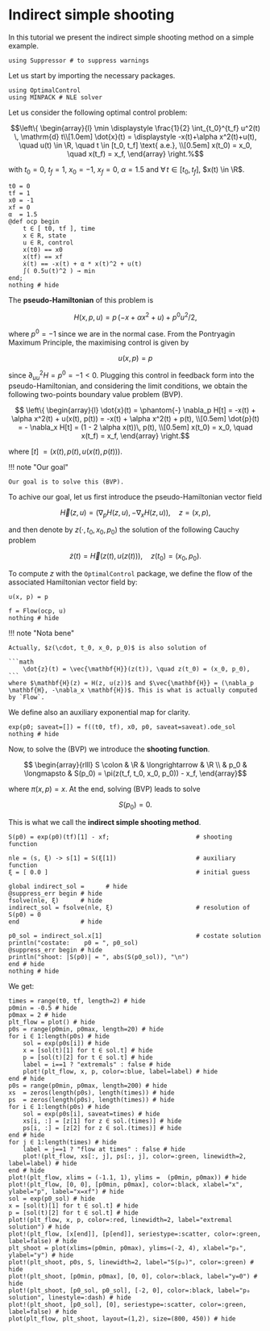 # Indirect simple shooting

In this tutorial we present the indirect simple shooting method on a simple example.

```@setup main
using Suppressor # to suppress warnings
```

Let us start by importing the necessary packages.

```@example main
using OptimalControl
using MINPACK # NLE solver
```

Let us consider the following optimal control problem:

```math
\left\{ 
    \begin{array}{l}
        \min \displaystyle \frac{1}{2} \int_{t_0}^{t_f} u^2(t) \, \mathrm{d} t\\[1.0em]
        \dot{x}(t)  =  \displaystyle -x(t)+\alpha x^2(t)+u(t), \quad  u(t) \in \R, 
        \quad t \in [t_0, t_f] \text{ a.e.}, \\[0.5em]
        x(t_0) = x_0, \quad x(t_f) = x_f,
    \end{array}
\right.%
```

with $t_0 = 0$, $t_f = 1$, $x_0 = -1$, $x_f = 0$, $\alpha=1.5$ and $\forall\, t \in [t_0, t_f]$, $x(t) \in \R$.

```@example main
t0 = 0
tf = 1
x0 = -1
xf = 0
α  = 1.5
@def ocp begin
    t ∈ [ t0, tf ], time
    x ∈ R, state
    u ∈ R, control
    x(t0) == x0
    x(tf) == xf
    ẋ(t) == -x(t) + α * x(t)^2 + u(t)
    ∫( 0.5u(t)^2 ) → min
end;
nothing # hide
```

The **pseudo-Hamiltonian** of this problem is

```math
    H(x,p,u) = p \, (-x+\alpha x^2+u) + p^0 u^2 /2,
```

where $p^0 = -1$ since we are in the normal case. From the Pontryagin Maximum Principle, the maximising control is given by

```math
u(x, p) = p
```

since $\partial^2_{uu} H = p^0 = - 1 < 0$. Plugging this control in feedback form into the pseudo-Hamiltonian, and considering the limit conditions, we obtain the following two-points boundary value problem (BVP).

```math
    \left\{ 
        \begin{array}{l}
            \dot{x}(t)  = \phantom{-} \nabla_p H[t] = -x(t) + \alpha x^2(t) + u(x(t), p(t)) 
            = -x(t) + \alpha x^2(t) + p(t), \\[0.5em]
            \dot{p}(t)  = -           \nabla_x H[t] = (1 - 2 \alpha x(t))\, p(t),    \\[0.5em]
            x(t_0)        = x_0, \quad x(t_f) = x_f,
        \end{array}
    \right.
```

where $[t]~=  (x(t),p(t),u(x(t), p(t)))$.

!!! note "Our goal"

    Our goal is to solve this (BVP).

To achive our goal, let us first introduce the pseudo-Hamiltonian vector field

```math
    \vec{H}(z,u) = \left( \nabla_p H(z,u), -\nabla_x H(z,u) \right), \quad z = (x,p),
```

and then denote by $z(\cdot, t_0, x_0, p_0)$ the solution of the following Cauchy problem

```math
\dot{z}(t) = \vec{H}(z(t), u(z(t))), \quad z(t_0) = (x_0, p_0).
```

To compute $z$ with the `OptimalControl` package, we define the flow of the associated Hamiltonian vector field by:

```@example main
u(x, p) = p

f = Flow(ocp, u)
nothing # hide
```

!!! note "Nota bene"

    Actually, $z(\cdot, t_0, x_0, p_0)$ is also solution of
    
    ```math
        \dot{z}(t) = \vec{\mathbf{H}}(z(t)), \quad z(t_0) = (x_0, p_0),
    ```
    where $\mathbf{H}(z) = H(z, u(z))$ and $\vec{\mathbf{H}} = (\nabla_p \mathbf{H}, -\nabla_x \mathbf{H})$. This is what is actually computed by `Flow`.

We define also an auxiliary exponential map for clarity.

```@example main
exp(p0; saveat=[]) = f((t0, tf), x0, p0, saveat=saveat).ode_sol
nothing # hide
```

Now, to solve the (BVP) we introduce the **shooting function**.

```math
    \begin{array}{rlll}
        S \colon    & \R    & \longrightarrow   & \R \\
                    & p_0    & \longmapsto     & S(p_0) = \pi(z(t_f, t_0, x_0, p_0)) - x_f,
    \end{array}
```

where $\pi(x,p) = x$. At the end, solving (BVP) leads to solve 

```math
    S(p_0) = 0.
```

This is what we call the **indirect simple shooting method**.

```@example main
S(p0) = exp(p0)(tf)[1] - xf;                        # shooting function

nle = (s, ξ) -> s[1] = S(ξ[1])                      # auxiliary function
ξ = [ 0.0 ]                                         # initial guess

global indirect_sol =      # hide
@suppress_err begin # hide
fsolve(nle, ξ)      # hide
indirect_sol = fsolve(nle, ξ)                       # resolution of S(p0) = 0
end                 # hide

p0_sol = indirect_sol.x[1]                          # costate solution
println("costate:    p0 = ", p0_sol)
@suppress_err begin # hide
println("shoot: |S(p0)| = ", abs(S(p0_sol)), "\n")
end # hide
nothing # hide
```

We get:

```@example main
times = range(t0, tf, length=2) # hide
p0min = -0.5 # hide
p0max = 2 # hide
plt_flow = plot() # hide
p0s = range(p0min, p0max, length=20) # hide
for i ∈ 1:length(p0s) # hide
    sol = exp(p0s[i]) # hide
    x = [sol(t)[1] for t ∈ sol.t] # hide
    p = [sol(t)[2] for t ∈ sol.t] # hide
    label = i==1 ? "extremals" : false # hide
    plot!(plt_flow, x, p, color=:blue, label=label) # hide
end # hide
p0s = range(p0min, p0max, length=200) # hide
xs  = zeros(length(p0s), length(times)) # hide
ps  = zeros(length(p0s), length(times)) # hide
for i ∈ 1:length(p0s) # hide
    sol = exp(p0s[i], saveat=times) # hide
    xs[i, :] = [z[1] for z ∈ sol.(times)] # hide
    ps[i, :] = [z[2] for z ∈ sol.(times)] # hide
end # hide
for j ∈ 1:length(times) # hide
    label = j==1 ? "flow at times" : false # hide
    plot!(plt_flow, xs[:, j], ps[:, j], color=:green, linewidth=2, label=label) # hide
end # hide
plot!(plt_flow, xlims = (-1.1, 1), ylims =  (p0min, p0max)) # hide
plot!(plt_flow, [0, 0], [p0min, p0max], color=:black, xlabel="x", ylabel="p", label="x=xf") # hide
sol = exp(p0_sol) # hide
x = [sol(t)[1] for t ∈ sol.t] # hide
p = [sol(t)[2] for t ∈ sol.t] # hide
plot!(plt_flow, x, p, color=:red, linewidth=2, label="extremal solution") # hide
plot!(plt_flow, [x[end]], [p[end]], seriestype=:scatter, color=:green, label=false) # hide
plt_shoot = plot(xlims=(p0min, p0max), ylims=(-2, 4), xlabel="p₀", ylabel="y") # hide
plot!(plt_shoot, p0s, S, linewidth=2, label="S(p₀)", color=:green) # hide
plot!(plt_shoot, [p0min, p0max], [0, 0], color=:black, label="y=0") # hide
plot!(plt_shoot, [p0_sol, p0_sol], [-2, 0], color=:black, label="p₀ solution", linestyle=:dash) # hide
plot!(plt_shoot, [p0_sol], [0], seriestype=:scatter, color=:green, label=false) # hide
plot(plt_flow, plt_shoot, layout=(1,2), size=(800, 450)) # hide
```
